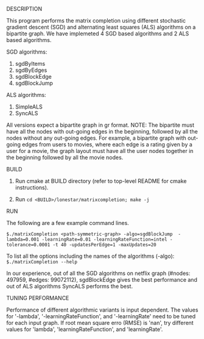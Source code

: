 DESCRIPTION

This program performs the matrix completion using different stochastic gradient descent (SGD) and alternating least squares (ALS) algorithms on a bipartite graph.
We have implemeted 4 SGD based algorithms and 2 ALS based algorithms.

SGD algorithms:
1. sgdByItems
2. sgdByEdges
3. sgdBlockEdge
4. sgdBlockJump

ALS algorithms:
1. SimpleALS
2. SyncALS

All versions expect a bipartite graph in gr format.
NOTE: The bipartite must have all the nodes with out-going edges in the beginning, followed by all the nodes without any out-going edges.
For example, a bipartite graph with out-going edges from users to movies, where each edge is a rating given by a user for a movie, the graph
layout must have all the user nodes together in the beginning followed by all the movie nodes.


BUILD

1. Run cmake at BUILD directory (refer to top-level README for cmake instructions).

2. Run `cd <BUILD>/lonestar/matrixcompletion; make -j`


RUN

The following are a few example command lines.

`$./matrixCompletion <path-symmetric-graph> -algo=sgdBlockJump  -lambda=0.001 -learningRate=0.01 -learningRateFunction=intel -tolerance=0.0001 -t 40 -updatesPerEdge=1 -maxUpdates=20`

To list all the options including the names of the algorithms (-algo):
`$./matrixCompletion --help`

In our experience, out of all the SGD algorithms on netflix graph (#nodes: 497959, #edges: 99072112), sgdBlockEdge
gives the best performance and out of ALS algorithms SyncALS performs the best.



TUNING PERFORMANCE

Performance of different algorithmic variants is input dependent. 
The values for '-lambda', '-learningRateFunction', and '-learningRate' need 
to be tuned for each input graph. If root mean square erro (RMSE) is 'nan', try 
different values for 'lambda', 'learningRateFunction', and 'learningRate'.
